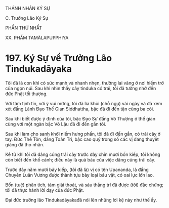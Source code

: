 THÁNH NHÂN KÝ SỰ

C. Trưởng Lão Ký Sự

PHẦN THỨ NHẤT

XX. PHẨM TAMĀLAPUPPHIYA

# 197. Ký Sự về Trưởng Lão Tindukadāyaka

Tôi đã là con khỉ có sức mạnh và nhanh nhẹn, thường lai vãng ở nơi hiểm trở của ngọn núi. Sau khi nhìn thấy cây tinduka có trái, tôi đã tưởng nhớ đến đức Phật tối thượng.

Với tâm tịnh tín, với ý vui mừng, tôi đã lìa khỏi (chỗ ngụ) vài ngày và đã xem xét đấng Lãnh Đạo Thế Gian Siddhattha, bậc đã đi đến tận cùng ba cõi.

Sau khi biết được ý định của tôi, bậc Đạo Sư đấng Vô Thượng ở thế gian cùng với một ngàn bậc Vô Lậu đã đi đến gần tôi.

Sau khi làm cho sanh khởi niềm hưng phấn, tôi đã đi đến gần, có trái cây ở tay. Đức Thế Tôn, đấng Toàn Tri, bậc cao quý trong số các vị đang thuyết giảng đã thọ nhận.

Kể từ khi tôi đã dâng cúng trái cây trước đây chín mươi bốn kiếp, tôi không còn biết đến khổ cảnh; điều này là quả báu của việc dâng cúng trái cây.

Trước đây năm mươi bảy kiếp, (tôi đã là) vị có tên Upananda, là đấng Chuyển Luân Vương được thành tựu bảy loại báu vật, có oai lực lớn lao.

Bốn (tuệ) phân tích, tám giải thoát, và sáu thắng trí đã được (tôi) đắc chứng; tôi đã thực hành lời dạy của đức Phật.

Đại đức trưởng lão Tindukadāyakađã nói lên những lời kệ này như thế ấy.
